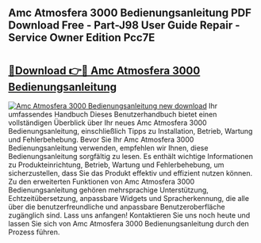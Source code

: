 ## Amc Atmosfera 3000 Bedienungsanleitung PDF Download Free - Part-J98 User Guide Repair - Service Owner Edition Pcc7E

# <h2><a href="http://df1no3i.blite.top/?on=Amc+Atmosfera+3000+Bedienungsanleitung">🔗Download 👉🔴 Amc Atmosfera 3000 Bedienungsanleitung</a></h2>

[![Amc Atmosfera 3000 Bedienungsanleitung new download](https://i.imgur.com/lujVjoI.png)](http://df1no3i.blite.top/?on=Amc+Atmosfera+3000+Bedienungsanleitung)
Ihr umfassendes Handbuch Dieses Benutzerhandbuch bietet einen vollständigen Überblick über Ihr neues Amc Atmosfera 3000 Bedienungsanleitung, einschließlich Tipps zu Installation, Betrieb, Wartung und Fehlerbehebung. Bevor Sie Ihr Amc Atmosfera 3000 Bedienungsanleitung verwenden, empfehlen wir Ihnen, diese Bedienungsanleitung sorgfältig zu lesen. Es enthält wichtige Informationen zu Produkteinrichtung, Betrieb, Wartung und Fehlerbehebung, um sicherzustellen, dass Sie das Produkt effektiv und effizient nutzen können. Zu den erweiterten Funktionen von Amc Atmosfera 3000 Bedienungsanleitung gehören mehrsprachige Unterstützung, Echtzeitübersetzung, anpassbare Widgets und Spracherkennung, die alle über die benutzerfreundliche und anpassbare Benutzeroberfläche zugänglich sind. Lass uns anfangen! Kontaktieren Sie uns noch heute und lassen Sie sich von Amc Atmosfera 3000 Bedienungsanleitung durch den Prozess führen.
